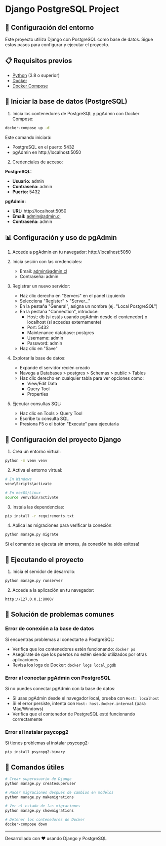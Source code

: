 # Django PostgreSQL Project

## 🚀 Configuración del entorno

Este proyecto utiliza Django con PostgreSQL como base de datos. Sigue estos pasos para configurar y ejecutar el proyecto.

## 📋 Requisitos previos

- [Python](https://www.python.org/downloads/) (3.8 o superior)
- [Docker](https://docs.docker.com/get-docker/)
- [Docker Compose](https://docs.docker.com/compose/install/)

## 🐳 Iniciar la base de datos (PostgreSQL)

1. Inicia los contenedores de PostgreSQL y pgAdmin con Docker Compose:

```bash
docker-compose up -d
```

Este comando iniciará:

- PostgreSQL en el puerto 5432
- pgAdmin en http://localhost:5050

2. Credenciales de acceso:

**PostgreSQL:**

- **Usuario:** admin
- **Contraseña:** admin
- **Puerto:** 5432

**pgAdmin:**

- **URL:** http://localhost:5050
- **Email:** admin@admin.cl
- **Contraseña:** admin

## 📊 Configuración y uso de pgAdmin

1. Accede a pgAdmin en tu navegador: http://localhost:5050
2. Inicia sesión con las credenciales:

   - Email: admin@admin.cl
   - Contraseña: admin

3. Registrar un nuevo servidor:

   - Haz clic derecho en "Servers" en el panel izquierdo
   - Selecciona "Register" > "Server..."
   - En la pestaña "General", asigna un nombre (ej. "Local PostgreSQL")
   - En la pestaña "Connection", introduce:
     - Host: db (si estás usando pgAdmin desde el contenedor) o localhost (si accedes externamente)
     - Port: 5432
     - Maintenance database: postgres
     - Username: admin
     - Password: admin
   - Haz clic en "Save"

4. Explorar la base de datos:

   - Expande el servidor recién creado
   - Navega a Databases > postgres > Schemas > public > Tables
   - Haz clic derecho en cualquier tabla para ver opciones como:
     - View/Edit Data
     - Query Tool
     - Properties

5. Ejecutar consultas SQL:
   - Haz clic en Tools > Query Tool
   - Escribe tu consulta SQL
   - Presiona F5 o el botón "Execute" para ejecutarla

## 🐍 Configuración del proyecto Django

1. Crea un entorno virtual:

```bash
python -m venv venv
```

2. Activa el entorno virtual:

```bash
# En Windows
venv\Scripts\activate

# En macOS/Linux
source venv/bin/activate
```

3. Instala las dependencias:

```bash
pip install -r requirements.txt
```

4. Aplica las migraciones para verificar la conexión:

```bash
python manage.py migrate
```

Si el comando se ejecuta sin errores, ¡la conexión ha sido exitosa!

## 🚀 Ejecutando el proyecto

1. Inicia el servidor de desarrollo:

```bash
python manage.py runserver
```

2. Accede a la aplicación en tu navegador:

```
http://127.0.0.1:8000/
```

## 🔧 Solución de problemas comunes

### Error de conexión a la base de datos

Si encuentras problemas al conectarte a PostgreSQL:

- Verifica que los contenedores estén funcionando: `docker ps`
- Asegúrate de que los puertos no estén siendo utilizados por otras aplicaciones
- Revisa los logs de Docker: `docker logs local_pgdb`

### Error al conectar pgAdmin con PostgreSQL

Si no puedes conectar pgAdmin con la base de datos:

- Si usas pgAdmin desde el navegador local, prueba con `Host: localhost`
- Si el error persiste, intenta con `Host: host.docker.internal` (para Mac/Windows)
- Verifica que el contenedor de PostgreSQL esté funcionando correctamente

### Error al instalar psycopg2

Si tienes problemas al instalar psycopg2:

```bash
pip install psycopg2-binary
```

## 📝 Comandos útiles

```bash
# Crear superusuario de Django
python manage.py createsuperuser

# Hacer migraciones después de cambios en modelos
python manage.py makemigrations

# Ver el estado de las migraciones
python manage.py showmigrations

# Detener los contenedores de Docker
docker-compose down
```

---

Desarrollado con ❤️ usando Django y PostgreSQL
